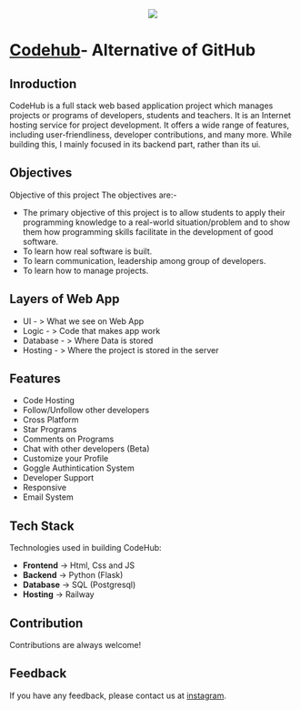 <p  align="center">
<img src="https://d112y698adiu2z.cloudfront.net/photos/production/software_photos/002/433/995/datas/original.png">
</p>

# [Codehub](https://codehub.gq)- Alternative of GitHub

## Inroduction
CodeHub is a full stack web based application project which manages projects or programs of developers, students and teachers. It is an Internet hosting service for project development. It offers a wide range of features, including user-friendliness, developer contributions, and many more. While building this, I mainly focused in its backend part, rather than its ui.

## Objectives
Objective of this project
The objectives are:-
- The primary objective of this project is to allow students to apply their programming knowledge to a real-world situation/problem and to show them how programming skills facilitate in the development of good software.
- To learn how real software is built.
- To learn communication, leadership among group of developers.
- To learn how to manage projects.

## Layers of Web App
- UI - > What we see on Web App
- Logic - > Code that makes app work
- Database - > Where Data is stored
- Hosting - > Where the project is stored in the server

## Features
- Code Hosting
- Follow/Unfollow other developers
- Cross Platform
- Star Programs
- Comments on Programs
- Chat with other developers (Beta)
- Customize your Profile
- Goggle Authintication System
- Developer Support
- Responsive
- Email System

## Tech Stack
Technologies used in building CodeHub:

- **Frontend** -> Html, Css and JS
- **Backend** -> Python (Flask)
- **Database** -> SQL (Postgresql)
- **Hosting** -> Railway

## Contribution

Contributions are always welcome!

## Feedback

If you have any feedback, please contact us at [instagram](https://www.instagram.com/kamalskoranga/).

